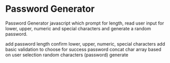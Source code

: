 # Password Generator 

Password Generator javascript which prompt for length, read user input for lower, upper, numeric and special characters and generate a random password.

add password length
confirm lower, upper, numeric, special characters
add basic validation to choose for success password
concat char array based on user selection
random characters (password) generate
